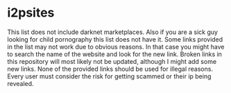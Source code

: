 # i2psites
This list does not include darknet marketplaces. Also if you are a sick guy looking for child pornography this list does not have it. Some links provided in the list may not work due to obvious reasons. In that case you might have to search the name of the website and look for the new link. Broken links in this repository will most likely not be updated, although I might add some new links. None of the provided links should be used for illegal reasons. Every user must consider the risk for getting scammed or their ip being revealed.
